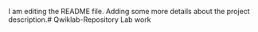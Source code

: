 I am editing the README file. Adding some more details about the project description.# Qwiklab-Repository
Lab work
